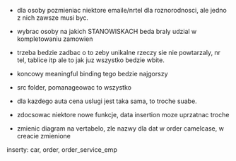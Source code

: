 - dla osoby pozmieniac niektore emaile/nrtel dla roznorodnosci, ale jedno z nich zawsze musi byc.

- wybrac osoby na jakich STANOWISKACH beda braly udzial w kompletowaniu zamowien

- trzeba bedzie zadbac o to zeby unikalne rzeczy sie nie powtarzaly, nr tel, tablice itp ale to jak juz wszystko bedzie wbite.

- koncowy meaningful binding tego bedzie najgorszy

- src folder, pomanageowac to wszystko

- dla kazdego auta cena uslugi jest taka sama, to troche suabe.

- zdocsowac niektore nowe funkcje, data insertion moze uprzatnac troche

- zmienic diagram na vertabelo, zle nazwy dla dat w order camelcase, w creacie zmienione

inserty:
car, order, order_service_emp